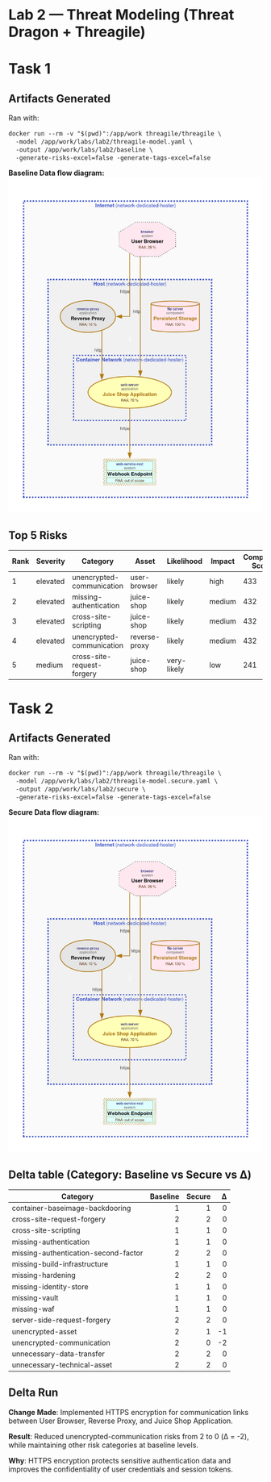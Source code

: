 # Lab 2 — Threat Modeling (Threat Dragon + Threagile)
# Task 1
## Artifacts Generated

Ran with:
```
docker run --rm -v "$(pwd)":/app/work threagile/threagile \
  -model /app/work/labs/lab2/threagile-model.yaml \
  -output /app/work/labs/lab2/baseline \
  -generate-risks-excel=false -generate-tags-excel=false
  ```

**Baseline Data flow diagram:**
![Data Flow Screenshot](./lab2/baseline/data-flow-diagram.png)

## Top 5 Risks

| Rank | Severity | Category                   | Asset         | Likelihood  | Impact | Composite Score |
| ---- | -------- | -------------------------- | ------------- | ----------- | ------ | --------------- |
| 1    | elevated | unencrypted-communication  | user-browser  | likely      | high   | 433             |
| 2    | elevated | missing-authentication     | juice-shop    | likely      | medium | 432             |
| 3    | elevated | cross-site-scripting       | juice-shop    | likely      | medium | 432             |
| 4    | elevated | unencrypted-communication  | reverse-proxy | likely      | medium | 432             |
| 5    | medium   | cross-site-request-forgery | juice-shop    | very-likely | low    | 241             |


# Task 2
## Artifacts Generated

Ran with:
```
docker run --rm -v "$(pwd)":/app/work threagile/threagile \
  -model /app/work/labs/lab2/threagile-model.secure.yaml \
  -output /app/work/labs/lab2/secure \
  -generate-risks-excel=false -generate-tags-excel=false
  ```

**Secure Data flow diagram:**
![Data Flow Screenshot](./lab2/secure/data-flow-diagram.png)

## Delta table (Category: Baseline vs Secure vs Δ)
| Category                          | Baseline | Secure | Δ   |
|------------------------------------|---------:|-------:|----:|
| container-baseimage-backdooring    |        1 |      1 |   0 |
| cross-site-request-forgery         |        2 |      2 |   0 |
| cross-site-scripting               |        1 |      1 |   0 |
| missing-authentication             |        1 |      1 |   0 |
| missing-authentication-second-factor |      2 |      2 |   0 |
| missing-build-infrastructure       |        1 |      1 |   0 |
| missing-hardening                  |        2 |      2 |   0 |
| missing-identity-store             |        1 |      1 |   0 |
| missing-vault                      |        1 |      1 |   0 |
| missing-waf                        |        1 |      1 |   0 |
| server-side-request-forgery        |        2 |      2 |   0 |
| unencrypted-asset                  |        2 |      1 |  -1 |
| unencrypted-communication          |        2 |      0 |  -2 |
| unnecessary-data-transfer          |        2 |      2 |   0 |
| unnecessary-technical-asset        |        2 |      2 |   0 |

## Delta Run

**Change Made**: Implemented HTTPS encryption for communication links between User Browser, Reverse Proxy, and Juice Shop Application.

**Result**: Reduced unencrypted-communication risks from 2 to 0 (Δ = -2), while maintaining other risk categories at baseline levels.

**Why**: HTTPS encryption protects sensitive authentication data and improves the confidentiality of user credentials and session tokens.